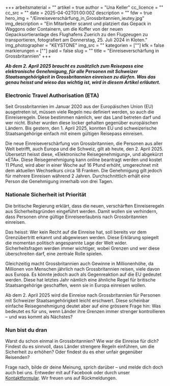 +++
arbeitsmaterial = ""
artikel = true
author = "Una Keller"
cc_licence = ""
cc_src = ""
date = 2025-04-02T01:00:00Z
description = ""
fdw = true
hero_img = "/Einreiseverschärfung_in_Grossbritannien_ieutey.jpg"
img_description = "Ein Mitarbeiter scannt und platziert das Gepack in Waggons oder Containern, um die Koffer von der neuen Gepacksortieranlage des Flughafens Zuerich zu den Flugzeugen zu transportieren, fotografiert am Donnerstag, 25. Juli 2024 in Kloten."
img_photographer = "KEYSTONE"
img_src = ""
kategorien = [""]
kfk = false
markierungen = [""]
paid = false
slug = ""
title = "Einreiseverschärfung in Grossbritannien"
+++

**_Ab dem 2. April 2025 braucht es zusätzlich zum Reisepass eine elektronische Genehmigung, für alle Personen mit Schweizer Staatsangehörigkeit in Grossbritannien einreisen zu dürfen. Was das genau heisst und wieso das wichtig ist, wird in diesem Artikel erläutert._**

### Electronic Travel Authorisation (ETA)

Seit Grossbritannien im Januar 2020 aus der Europäischen Union (EU) ausgetreten ist, müssen viele Regeln neu definiert werden, so auch die Einreiseregeln. Diese bestimmen nämlich, wer das Land betreten darf und wer nicht. Bisher wurden diese locker gehalten gegenüber europäischen Ländern. Bis gestern, den 1. April 2025, konnten EU und schweizerische Staatsangehörige einfach mit einem gültigen Reisepass einreisen.

Die neue Einreiseverschärfung von Grossbritannien, die Personen aus aller Welt betrifft, auch Europa und die Schweiz, gilt ab heute, den 2. April 2025. Übersetzt heisst diese, «Elektronische Reisegenehmigung», und abgekürzt «ETA». Diese Reisegenehmigung kann online beantragt werden und kostet 11 Pfund, wird aber in einer Woche auf 16 Pfund erhöht, umgerechnet mit dem aktuellen Wechselkurs circa 18 Franken. Die Genehmigung gilt jedoch für mehrere Einreisen während 2 Jahren. Durchschnittlich erhält eine Person die Genehmigung innerhalb von drei Tagen.

### Nationale Sicherheit ist Priorität

Die britische Regierung erklärt, dass die neuen, verschärften Einreiseregeln aus Sicherheitsgründen eingeführt werden. Damit wollen sie verhindern, dass Personen ohne gültige Einreiseerlaubnis nach Grossbritannien einreisen.

Das heisst: Wer kein Recht auf die Einreise hat, soll bereits vor dem Grenzübertritt erkannt und abgewiesen werden. Diese Erklärung spiegelt die momentan politisch angespannte Lage der Welt wider. Sicherheitsfragen werden immer wichtiger, wobei Grenzen und wer diese überschreiten darf, eine zentrale Rolle spielen.

Gleichzeitig macht Grossbritannien auch Gewinne in Millionenhöhe, da Millionen von Menschen jährlich nach Grossbritannien reisen, viele davon aus Europa. Es könnte jedoch auch als Gegenreaktion auf die EU gedeutet werden. Diese hat letztes Jahr nämlich eine ähnliche Regel für britische Staatsangehörige geschaffen, wenn sie in Europa einreisen wollen. 

Ab dem 2. April 2025 wird die Einreise nach Grossbritannien für Personen mit Schweizer Staatsangehörigkeit leicht erschwert. Diese scheinbar einfache Reisegenehmigung deutet aber auf eine grössere Frage hin: Was bedeutet es für uns, wenn Länder ihre Grenzen immer strenger kontrollieren – und was kommt als Nächstes?

### Nun bist du dran

Warst du schon einmal in Grossbritannien? Wie war die Einreise für dich? 
Findest du es sinnvoll, dass Länder strengere Regeln einführen, um die Sicherheit zu erhöhen? Oder findest du es eher unfair gegenüber Reisenden?

Frage nach, bilde dir deine Meinung, sprich darüber – und melde dich doch auch bei uns. Entweder mit auf Facebook oder durch unser [Kontaktformular](https://www.chinderzytig.ch/kontakt/). Wir freuen uns auf Rückmeldungen.